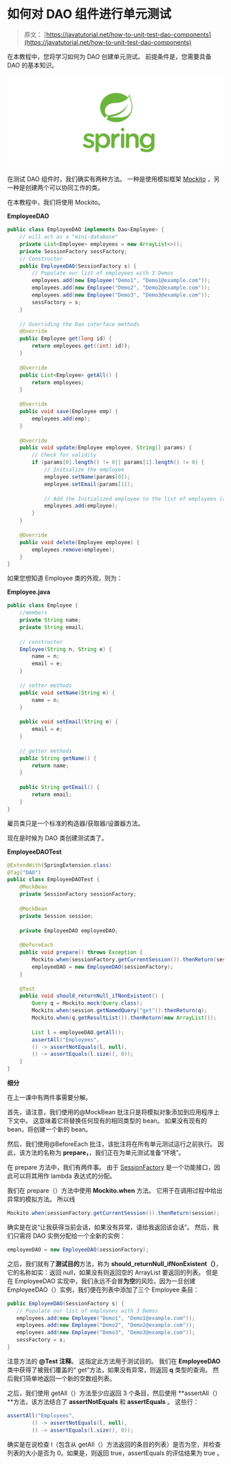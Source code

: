 # 如何对 DAO 组件进行单元测试

> 原文： [https://javatutorial.net/how-to-unit-test-dao-components](https://javatutorial.net/how-to-unit-test-dao-components)

在本教程中，您将学习如何为 DAO 创建单元测试。 前提条件是，您需要具备 DAO 的基本知识。

![spring-featured-image](img/d2f73752d8ae931b119dec1eac866973.jpg)

在测试 DAO 组件时，我们确实有两种方法。 一种是使用模拟框架 [Mockito](https://site.mockito.org/) ，另一种是创建两个可以协同工作的类。

在本教程中，我们将使用 Mockito。

**EmployeeDAO**

```java
public class EmployeeDAO implements Dao<Employee> {
	// will act as a "mini-database"
	private List<Employee> employees = new ArrayList<>();
	private SessionFactory sessFactory;
	// Constructor
	public EmployeeDAO(SessionFactory s) {
		// Populate our list of employees with 3 Demos
		employees.add(new Employee("Demo1", "Demo1@example.com"));
		employees.add(new Employee("Demo2", "Demo2@example.com"));
		employees.add(new Employee("Demo3", "Demo3@example.com"));
		sessFactory = s;
	}

	// Overriding the Dao interface methods
	@Override
	public Employee get(long id) {
		return employees.get((int) id));
	}

	@Override 
	public List<Employee> getAll() {
		return employees;
	}

	@Override
	public void save(Employee emp) {
		employees.add(emp);
	}

	@Override
	public void update(Employee employee, String[] params) {
		// Check for validity
		if (params[0].length() != 0|| params[1].length() != 0) {
			// Initialize the employee
			employee.setName(params[0]);
			employee.setEmail(params[1]);

			// Add the Initialized employee to the list of employees (a.k.a. DB)
			employees.add(employee);
		}
	}

	@Override
	public void delete(Employee employee) {
		employees.remove(employee);
	}
}
```

如果您想知道 Employee 类的外观，则为：

**Employee.java**

```java
public class Employee {
	//members
	private String name;
	private String email;

	// constructor
	Employee(String n, String e) {
		name = n;
		email = e;
	}

	// setter methods
	public void setName(String n) {
		name = n;
	}

	public void setEmail(String e) {
		email = e;
	}

	// getter methods
	public String getName() {
		return name;
	}

	public String getEmail() {
		return email;
	}
}
```

雇员类只是一个标准的构造器/获取器/设置器方法。

现在是时候为 DAO 类创建测试类了。

**EmployeeDAOTest**

```java
@ExtendWith(SpringExtension.class)
@Tag("DAO")
public class EmployeeDAOTest {
	@MockBean
	private SessionFactory sessionFactory;

	@MockBean
	private Session session;

	private EmployeeDAO employeeDAO;

	@BeforeEach
	public void prepare() throws Exception {
		Mockito.when(sessionFactory.getCurrentSession()).thenReturn(session);
		employeeDAO = new EmployeeDAO(sessionFactory);
	}

	@Test
	public void should_returnNull_ifNonExistent() {
		Query q = Mockito.mock(Query.class);
		Mockito.when(session.getNamedQuery("get")).thenReturn(q);
		Mockito.when(q.getResultList()).thenReturn(new ArrayList());

		List l = employeeDAO.getAll();
		assertAll("Employees", 
		() -> assertNotEquals(l, null),
		() -> assertEquals(l.size(), 0));
	}
}
```

**细分**

在上一课中有两件事需要分解。

首先，请注意，我们使用的@MockBean 批注只是将模拟对象添加到应用程序上下文中。 这意味着它将替换任何现有的相同类型的 bean。 如果没有现有的 bean，将创建一个新的 bean。

然后，我们使用@BeforeEach 批注，该批注将在所有单元测试运行之前执行。 因此，该方法的名称为 **prepare，**，我们正在为单元测试准备“环境”。

在 prepare 方法中，我们有两件事。 由于 [SessionFactory](https://docs.spring.io/spring-integration/api/org/springframework/integration/file/remote/session/SessionFactory.html) 是一个功能接口，因此可以将其用作 lambda 表达式的分配。

我们在 prepare（）方法中使用 **Mockito.when** 方法。 它用于在调用过程中给出异常的模拟方法。 所以线

```java
Mockito.when(sessionFactory.getCurrentSession()).thenReturn(session);
```

确实是在说“让我获得当前会话，如果没有异常，请给我返回该会话”。 然后，我们只需将 DAO 实例分配给一个全新的实例：

```java
employeeDAO = new EmployeeDAO(sessionFactory);
```

之后，我们就有了**测试目的**方法，称为 **should_returnNull_ifNonExistent（）**，它的名称如实：返回 null，如果没有则返回空的 ArrayList 要返回的列表。 但是在 EmployeeDAO 实现中，我们永远不会冒**为空**的风险，因为一旦创建 EmployeeDAO（）实例，我们便在列表中添加了三个 Employee 条目：

```java
public EmployeeDAO(SessionFactory s) {		
   // Populate our list of employees with 3 Demos		
   employees.add(new Employee("Demo1", "Demo1@example.com"));		
   employees.add(new Employee("Demo2", "Demo2@example.com"));		
   employees.add(new Employee("Demo3", "Demo3@example.com"));		
   sessFactory = s;	
}
```

注意方法的 **@Test 注释**。 这指定此方法用于测试目的。 我们在 **EmployeeDAO** 类中获得了被我们覆盖的“ get”方法，如果没有异常，则返回 **q** 类型的查询。 然后我们简单地返回一个新的空数组列表。

之后，我们使用 getAll（）方法至少应返回 3 个条目，然后使用 **assertAll（）**方法，该方法结合了 **assertNotEquals** 和 **assertEquals** 。 这些行：

```java
assertAll("Employees", 
		() -> assertNotEquals(l, null),
		() -> assertEquals(l.size(), 0));
```

确实是在说检查 l（包含从 getAll（）方法返回的条目的列表）是否为空，并检查列表的大小是否为 0。如果是，则返回 true，assertEquals 的评估结果为 true 。